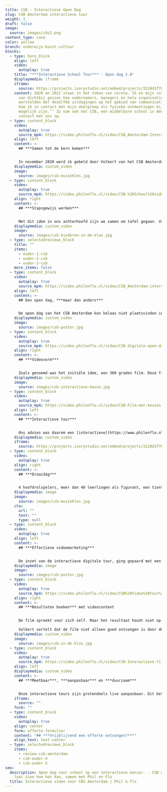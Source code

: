 ```yaml
---
title: CSB - Interactieve Open Dag
slug: CSB Amsterdam interactieve tour
weight: 1
draft: false
image:
  source: images/cbs2.png
content_type: case
color: yellow
branch: onderwijs-kunst-cultuur
blocks:
  - type: hero_block
    align: left
    video:
      autoplay: true
    title: "***Interactieve School Tour*** - Open dag 2.0"
    displaymedia: iframe
    iframe:
      source: https://projects.ivorystudio.net/embed/projects/3220d1f70cb359a9fe46b9b5
    content: 2020 en 2021 staan in het teken van corona. Ik en mijn collega’s hebben
      van dichtbij gezien hoe ondernemers, managers en hele organisaties
      worstelden met dezelfde uitdagingen op het gebied van communicatie. ‘’Hoe
      kom ik in contact met mijn doelgroep als fysieke ontmoetingen bijna niet
      mogelijk zijn.’’ Zo nam ook het CSB, een middelbare school in Amsterdam,
      contact met ons op.
  - type: content_block
    video:
      autoplay: true
      source_mp4: https://video.philenflo.nl/video/CSB_Amsterdam-Interactieve-tour-Phil-en-Flo-Phil-en-Flo.mp4
    align: left
    content: >-
      ## ***Samen tot de kern komen***


      In november 2020 werd ik gebeld door Volkert van het CSB Amsterdam, met de volgende uitdaging: ‘’We zijn op zoek naar een film die het gat van de wegvallende open dag kan vullen’’. Tijdens een digitale kennismaking kwamen Volkert en zijn collega’s met hun wens om een [360 graden film](https://www.philenflo.nl/360-graden-video-laten-maken/) van hun school te laten maken. Een creatieve oplossing! Een [virtuele tour](https://www.philenflo.nl/virtuele-tour/) door de school.
    displaymedia: custom_video
    image:
      source: images/csb-muziekles.jpg
  - type: content_block
    video:
      autoplay: true
      source_mp4: https://video.philenflo.nl/video/CSB-%20School%20video%20Phil%20en%20Flo.mp4
    align: right
    content: >-
      ## ***Stapsgewijs werken***


      Met dit idee in ons achterhoofd zijn we samen om tafel gegaan. Vanuit onze ervaring weten we dat het slim is om eerst samen naar de kern van het probleem te zoeken en deze samen te analyseren. Door stapsgewijs te werken, garanderen we dat onze films hun doel dienen.
    displaymedia: custom_video
    image:
      source: images/csb-kinderen-in-de-klas.jpg
  - type: selectedreviews_block
    title: ""
    items:
      - ouder-1-csb
      - ouder-2-csb
      - ouder-3-csb
    more_items: false
  - type: content_block
    video:
      autoplay: true
      source_mp4: https://video.philenflo.nl/video/CSB_Amsterdam-interactieve-rondleiding-Phil-en-Flo-Phil-en-Flo.mp4
    align: left
    content: >-
      ## Een open dag, ***maar dan anders***


      De open dag van het CSB Amsterdam kon helaas niet plaatsvinden in verband met de Covid-19 gerelateerde wetgeving. De open dagen spelen een essentiële rol voor de werving van nieuwe leerlingen voor de school. Het doel van een open dag is dan ook om een leerling te binden aan je school. Met dit inzicht werd het doel van de film duidelijk. Tijd om een videovorm te kiezen.
    displaymedia: custom_video
    image:
      source: images/csb-poster.jpg
  - type: content_block
    video:
      autoplay: true
      source_mp4: https://video.philenflo.nl/video/CSB-digitale-open-dag-film-Phil-en-Flo-Phil-en-Flo.mp4
    align: right
    content: >-
      ## ***Videovorm***


      Zoals genoemd was het initiële idee, een 360 graden film. Deze films kenmerken zich door de grote vrijheid die een kijker heeft. Je kan hele organisaties ‘doorlopen’ en bekijken en zelf je focus of invulling kiezen als kijker. Toch hebben wij het CSB sterk afgeraden voor deze oplossing te kiezen. Elk voordeel heeft zijn nadeel. Voor een 360 graden film is het voordeel de ultieme vrijheid voor de kijker. Het nadeel is de grip die je als regisseur verliest. Je kan een kijker minder goed sturen.
    displaymedia: custom_video
    image:
      source: images/csb-interactieve-keuze.jpg
  - type: content_block
    video:
      autoplay: true
      source_mp4: https://video.philenflo.nl/video/CSB-Film-met-keuzes-Phil-en-Flo-Phil-en-Flo.mp4
    align: left
    content: >-
      ## ***Interactieve tour***


      Ons advies was daarom een [interactieve](https://www.philenflo.nl/oplossingen/interactieve-video/) tour door de school. In een dergelijke tour kan de kijker zelf keuzes maken, maar houd je als filmmaker meer ruimte over om te sturen dankzij het tweedimensionale beeld. Zo kunnen we leerlingen en ouders sturen, en de belangrijkste onderdelen van de tour prominent naar voren halen.
    displaymedia: custom_video
    iframe:
      source: https://projects.ivorystudio.net/embed/projects/3220d1f70cb359a9fe46b9b5
  - type: content_block
    video:
      autoplay: true
    align: right
    content: >-
      ## ***Draaidag***


      4 hoofdrolspelers, meer dan 40 leerlingen als figurant, een tiental docenten, en een drietallige filmcrew. Het moment suprême was een zeer productieve en gezellige draaidag vol ervaringen, verhalen en passie die de school op een anders zo rustige zaterdag, tot leven bracht.
    displaymedia: image
    image:
      source: images/csb-muziekles.jpg
    cta:
      url: ""
      text: ""
      type: null
  - type: content_block
    video:
      autoplay: true
    align: left
    content: >-
      ## ***Effectieve videomarketing***


      De inzet van de interactieve digitale tour, ging gepaard met een pakkende teaser voor de social mediakanalen en een nauw aansluitende poster met QR-code. Niet alleen een film dus, maar een compleet contentpakket om de impact te maken die nodig is. Alle onderdelen zijn nauw op elkaar afgestemd, wat uniformiteit uitstraalt en daarmee merkbinding vergroot.
    displaymedia: image
    image:
      source: images/csb-poster.jpg
  - type: content_block
    video:
      autoplay: true
      source_mp4: https://video.philenflo.nl/video/CSB%20Video%20tour%20school%20-%20Phil%20en%20Flo.mp4
    align: right
    content: >-
      ## ***Resultaten boeken*** met videocontent


      De film spreekt voor zich zelf. Maar het resultaat houdt niet op bij een mooie film. Twee weken na oplevering neem ik contact op met Volkert, met de vraag: “Hoe gaat het?”

      Volkert vertelt dat de film niet alleen goed ontvangen is door docenten en leerlingen, ook de aanmeldingen blijven niet achter en overtreffen de resultaten van voorgaande jaren. Geweldig! Lees hier meer over onze [360 graden virtuele school rondleidingen](https://www.philenflo.nl/virtuele-school-rondleiding/).
    displaymedia: custom_video
    image:
      source: images/csb-in-de-klas.jpg
  - type: content_block
    video:
      autoplay: true
      source_mp4: https://video.philenflo.nl/video/CSB-Interactieve-film-Phil-en-Flo-Phil-en-Flo.mp4
    align: left
    displaymedia: custom_video
    content: >-
      ## ***Meetbaar***, ***aanpasbaar*** en ***duurzaam***


      Onze interactieve tours zijn grotendeels live aanpasbaar. Dit betekent dat we alle teksten en knoppen in een interactieve tour kunnen aanpassen, zonder de film offline te halen. Zo kan je in een later stadium altijd belangrijke wijzigingen doorvoeren en een film actueel houden, ***zonder dure investeringen.*** Ook kan je statistieken inzien, en zo effectieve elementen verder uitvergroten of minder presterende onderdelen aanpassen of wijzigen. Op deze manier garanderen wij dat onze interactieve films langdurig inzetbaar zijn, en een investering voor de toekomst.
    iframe:
      source: ""
    form: ""
  - type: content_block
    video:
      autoplay: true
    align: center
    form: offerte-formulier
    content: "## ***Vrijblijvend een offerte ontvangen?***"
    align_text: text-center
  - type: selectedreviews_block
    items:
      - review-csb-amsterdam
      - csb-ouder-4
      - csb-ouder-5
seo:
  description: Open dag voor school op een interactieve manier. - CSB Amsterdam
    laat zien hoe het kan, samen met Phil en Flo
  title: Interactieve video voor CBS Amsterdam | Phil & Flo
---
```

